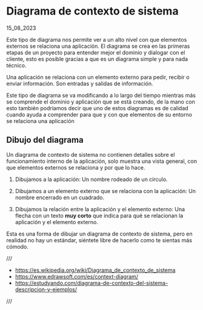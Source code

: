 # Diagrama de contexto de sistema
15_08_2023

Este tipo de diagrama nos permite ver a un alto nivel con que elementos externos se relaciona una aplicación. El diagrama se crea en las primeras etapas de un proyecto para entender mejor el dominio y dialogar con el cliente, esto es posible gracias a que es un diagrama simple y para nada técnico.

Una aplicación se relaciona con un elemento externo para pedir, recibir o enviar información. Son entradas y salidas de información.

Este tipo de diagrama se va modificando a lo largo del tiempo mientras más se comprende el dominio y aplicación que se está creando, de la mano con esto también podríamos decir que uno de estos diagramas es de calidad cuando ayuda a comprender para que y con que elementos de su entorno se relaciona una aplicación

## Dibujo del diagrama

Un diagrama de contexto de sistema no contienen detalles sobre el funcionamiento interno de la aplicación, solo muestra una vista general, con que elementos externos se relaciona y por que lo hace.

1. Dibujamos a la aplicación: Un nombre rodeado de un círculo.

2. Dibujamos a un elemento externo que se relaciona con la aplicación: Un nombre encerrado en un cuadrado.

3. Dibujamos la relación entre la aplicación y el elemento externo: Una flecha con un texto **muy corto** que indica para qué se relacionan la aplicación y el elemento externo.

Esta es una forma de dibujar un diagrama de contexto de sistema, pero en realidad no hay un estándar, siéntete libre de hacerlo como te sientas más cómodo.

///

* https://es.wikipedia.org/wiki/Diagrama_de_contexto_de_sistema
* https://www.edrawsoft.com/es/context-diagram/
* https://estudyando.com/diagrama-de-contexto-del-sistema-descripcion-y-ejemplos/

///